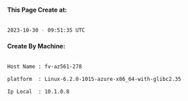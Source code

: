 
   
#### This Page Create at:

```bash

2023-10-30 - 09:51:35 UTC

```

#### Create By Machine:

```bash

Host Name : fv-az561-278

platform  : Linux-6.2.0-1015-azure-x86_64-with-glibc2.35

Ip Local  : 10.1.0.8

```

